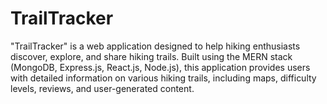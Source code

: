 # TrailTracker
"TrailTracker" is a web application designed to help hiking enthusiasts discover, explore, and share hiking trails. Built using the MERN stack (MongoDB, Express.js, React.js, Node.js), this application provides users with detailed information on various hiking trails, including maps, difficulty levels, reviews, and user-generated content.
